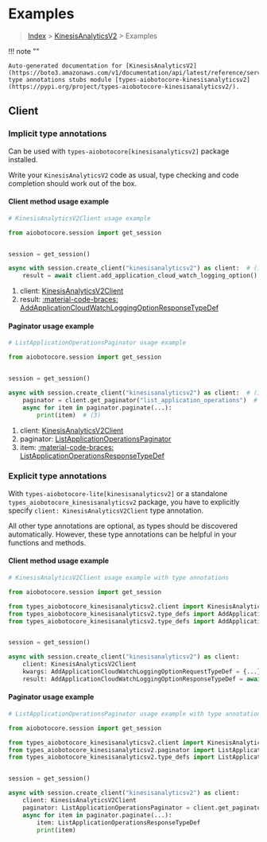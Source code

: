 # Examples

> [Index](../README.md) > [KinesisAnalyticsV2](./README.md) > Examples

!!! note ""

    Auto-generated documentation for [KinesisAnalyticsV2](https://boto3.amazonaws.com/v1/documentation/api/latest/reference/services/kinesisanalyticsv2.html#kinesisanalyticsv2)
    type annotations stubs module [types-aiobotocore-kinesisanalyticsv2](https://pypi.org/project/types-aiobotocore-kinesisanalyticsv2/).

## Client

### Implicit type annotations

Can be used with `types-aiobotocore[kinesisanalyticsv2]` package installed.

Write your `KinesisAnalyticsV2` code as usual,
type checking and code completion should work out of the box.



#### Client method usage example

```python
# KinesisAnalyticsV2Client usage example

from aiobotocore.session import get_session


session = get_session()

async with session.create_client("kinesisanalyticsv2") as client:  # (1)
    result = await client.add_application_cloud_watch_logging_option()  # (2)
```

1. client: [KinesisAnalyticsV2Client](./client.md)
2. result: [:material-code-braces: AddApplicationCloudWatchLoggingOptionResponseTypeDef](./type_defs.md#addapplicationcloudwatchloggingoptionresponsetypedef)



#### Paginator usage example

```python
# ListApplicationOperationsPaginator usage example

from aiobotocore.session import get_session


session = get_session()

async with session.create_client("kinesisanalyticsv2") as client:  # (1)
    paginator = client.get_paginator("list_application_operations")  # (2)
    async for item in paginator.paginate(...):
        print(item)  # (3)
```

1. client: [KinesisAnalyticsV2Client](./client.md)
2. paginator: [ListApplicationOperationsPaginator](./paginators.md#listapplicationoperationspaginator)
3. item: [:material-code-braces: ListApplicationOperationsResponseTypeDef](./type_defs.md#listapplicationoperationsresponsetypedef)




### Explicit type annotations

With `types-aiobotocore-lite[kinesisanalyticsv2]`
or a standalone `types_aiobotocore_kinesisanalyticsv2` package, you have to explicitly specify
`client: KinesisAnalyticsV2Client` type annotation.

All other type annotations are optional, as types should be discovered automatically.
However, these type annotations can be helpful in your functions and methods.


#### Client method usage example

```python
# KinesisAnalyticsV2Client usage example with type annotations

from aiobotocore.session import get_session

from types_aiobotocore_kinesisanalyticsv2.client import KinesisAnalyticsV2Client
from types_aiobotocore_kinesisanalyticsv2.type_defs import AddApplicationCloudWatchLoggingOptionResponseTypeDef
from types_aiobotocore_kinesisanalyticsv2.type_defs import AddApplicationCloudWatchLoggingOptionRequestTypeDef


session = get_session()

async with session.create_client("kinesisanalyticsv2") as client:
    client: KinesisAnalyticsV2Client
    kwargs: AddApplicationCloudWatchLoggingOptionRequestTypeDef = {...}
    result: AddApplicationCloudWatchLoggingOptionResponseTypeDef = await client.add_application_cloud_watch_logging_option(**kwargs)
```



#### Paginator usage example

```python
# ListApplicationOperationsPaginator usage example with type annotations

from aiobotocore.session import get_session

from types_aiobotocore_kinesisanalyticsv2.client import KinesisAnalyticsV2Client
from types_aiobotocore_kinesisanalyticsv2.paginator import ListApplicationOperationsPaginator
from types_aiobotocore_kinesisanalyticsv2.type_defs import ListApplicationOperationsResponseTypeDef


session = get_session()

async with session.create_client("kinesisanalyticsv2") as client:
    client: KinesisAnalyticsV2Client
    paginator: ListApplicationOperationsPaginator = client.get_paginator("list_application_operations")
    async for item in paginator.paginate(...):
        item: ListApplicationOperationsResponseTypeDef
        print(item)
```


